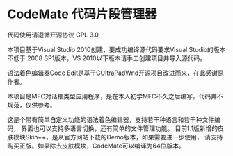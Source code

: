 # CodeMate 代码片段管理器
代码使用请遵循开源协议 GPL 3.0

本项目基于Visual Studio 2010创建，要成功编译源代码要求Visual Studio的版本不低于
2008 SP1版本，VS 2010以下版本请手工创建项目并导入源代码。

语法着色编辑器Code Edit是基于[CUltraPadWnd](https://www.codeproject.com/Articles/28619/CUltraPadWnd-A-Simple-Syntax-Coloring-Control-Base)开源项目改进而来，在此感谢原作者。

本项目是MFC对话框类型应用程序，是在本人初学MFC不久之后编写，代码并不规范，仅供参考。

这是个带有简单自定义功能的语法着色编辑器，支持若干种语言和若干种文件编码，
界面也可以支持多语言切换，还有简单的文件管理功能。
目前1.1版新增的皮肤模块Skin++，是从官方网站下载的Demo版本，如果需要进一步使用，
请支持购买正版。如果除去皮肤模块，CodeMate可以编译为64位版本。
